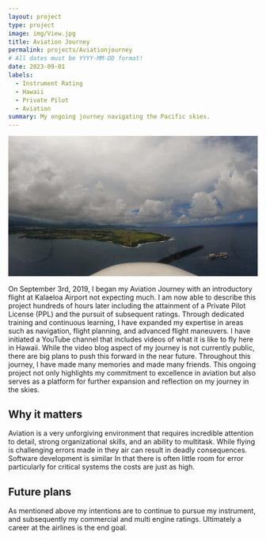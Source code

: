 ```yaml
---
layout: project
type: project
image: img/View.jpg
title: Aviation Journey
permalink: projects/Aviationjourney
# All dates must be YYYY-MM-DD format!
date: 2023-09-01
labels:
  - Instrument Rating
  - Hawaii
  - Private Pilot
  - Aviation
summary: My ongoing journey navigating the Pacific skies.
---
```

<img class="img-fluid" src="../img/AproachIntoLihue.jpg">

On September 3rd, 2019, I began my Aviation Journey with an introductory flight at Kalaeloa Airport not expecting much. I am now able to describe this project hundreds of hours later including the attainment of a Private Pilot License (PPL) and the pursuit of subsequent ratings. Through dedicated training and continuous learning, I have expanded my expertise in areas such as navigation, flight planning, and advanced flight maneuvers. I have initiated a YouTube channel that includes videos of what it is like to fly here in Hawaii. While the video blog aspect of my journey is not currently public, there are big plans to push this forward in the near future.  Throughout this journey, I have made many memories and made many friends. This ongoing project not only highlights my commitment to excellence in aviation but also serves as a platform for further expansion and reflection on my journey in the skies.

## Why it matters

Aviation is a very unforgiving environment that requires incredible attention to detail, strong organizational skills, and an ability to multitask. While flying is challenging errors made in they air can result in deadly consequences. Software development is similar In that there is often little room for error particularly for critical systems the costs are just as high.

## Future plans

As mentioned above my intentions are to continue to pursue my instrument, and subsequently my commercial and multi engine ratings. Ultimately a career at the airlines is the end goal.
